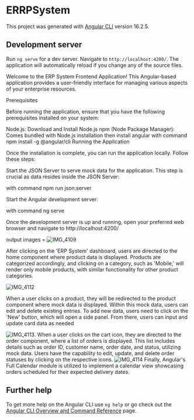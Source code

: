 # ERRPSystem

This project was generated with [Angular CLI](https://github.com/angular/angular-cli) version 16.2.5.

## Development server

Run `ng serve` for a dev server. Navigate to `http://localhost:4200/`. The application will automatically reload if you change any of the source files.

Welcome to the ERP System Frontend Application! This Angular-based application provides a user-friendly interface for managing various aspects of your enterprise resources.

Prerequisites

Before running the application, ensure that you have the following prerequisites installed on your system:

Node.js: Download and Install Node.js
npm (Node Package Manager): Comes bundled with Node.js installation
then install angular with command npm install -g @angular/cli
Running the Application

Once the installation is complete, you can run the application locally. Follow these steps:

Start the JSON Server to serve mock data for the application. This step is crucial as  data resides inside the JSON Server:

with command npm run json:server

Start the Angular development server:

with command ng serve

Once the development server is up and running, open your preferred web browser and navigate to http://localhost:4200/



output images = ![IMG_4109](https://github.com/atulsatardekar/atulsatardekar/assets/133082140/a701e508-804f-4175-bc0c-4096bdc816ce)

 After clicking on the 'ERP System' dashboard, users are directed to the home component where product data is displayed. Products are categorized accordingly, and clicking on a category, such as 'Mobile,' will render only mobile products, with similar functionality for other product categories.

![IMG_4112](https://github.com/atulsatardekar/atulsatardekar/assets/133082140/33ecb8c9-e98b-45a0-8d1c-335e82a038f3)

When a user clicks on a product, they will be redirected to the product component where mock data is displayed. Within this mock data, users can edit and delete existing entries. To add new data, users need to click on the 'New' button, which will open a side panel. From there, users can input and update card data as needed 

![IMG_4113](https://github.com/atulsatardekar/atulsatardekar/assets/133082140/6c9f3f7e-b2fe-4f60-96a5-6a005f38412a).
When a user clicks on the cart icon, they are directed to the order component, where a list of orders is displayed. This list includes details such as order ID, customer name, order date, and status, utilizing mock data. Users have the capability to edit, update, and delete order statuses by clicking on the respective icons.
![IMG_4114](https://github.com/atulsatardekar/atulsatardekar/assets/133082140/3c592bfb-6674-41ad-bf98-9e7dc5701740)
Finally, Angular's Full Calendar module is utilized to implement a calendar view showcasing orders scheduled for their expected delivery dates.

## Further help

To get more help on the Angular CLI use `ng help` or go check out the [Angular CLI Overview and Command Reference](https://angular.io/cli) page.
